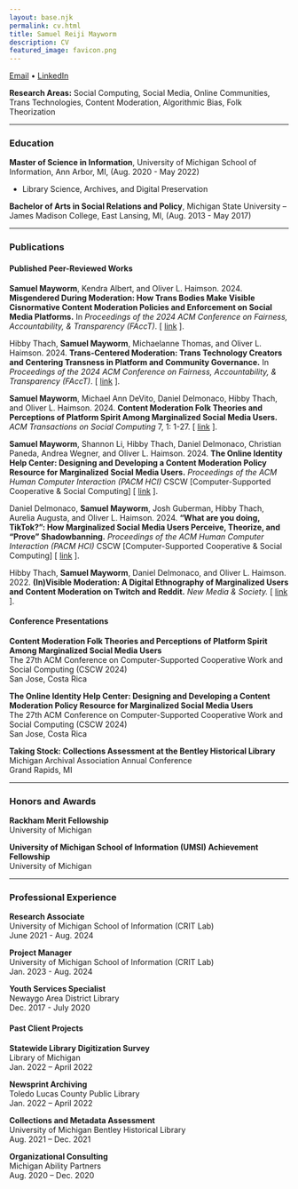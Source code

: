 ```yaml
---
layout: base.njk
permalink: cv.html
title: Samuel Reiji Mayworm
description: CV
featured_image: favicon.png
---
```

[Email](mayworms@umich.edu) • [LinkedIn](https://www.linkedin.com/in/sammayworm/)

**Research Areas:** Social Computing, Social Media, Online Communities, Trans Technologies, Content Moderation, Algorithmic Bias, Folk Theorization

---

### Education
**Master of Science in Information**, University of Michigan School of Information, Ann Arbor, MI, (Aug. 2020 - May 2022)
- Library Science, Archives, and Digital Preservation

**Bachelor of Arts in Social Relations and Policy**, Michigan State University – James Madison College, East Lansing, MI, (Aug. 2013 - May 2017)

---

### Publications
#### Published Peer-Reviewed Works
<b>Samuel Mayworm</b>, Kendra Albert, and Oliver L. Haimson. 2024. <b>Misgendered During Moderation: How Trans Bodies Make Visible Cisnormative Content Moderation Policies and Enforcement on Social Media Platforms.</b> In <i>Proceedings of the 2024 ACM Conference on Fairness, Accountability, & Transparency (FAccT)</i>. [ <a href="https://doi.org/10.1145/3630106.3658907" target="_blank">link</a> ].

Hibby Thach, <b>Samuel Mayworm</b>, Michaelanne Thomas, and Oliver L. Haimson. 2024. <b>Trans-Centered Moderation: Trans Technology Creators and Centering Transness in Platform and Community Governance.</b> In <i>Proceedings of the 2024 ACM Conference on Fairness, Accountability, & Transparency (FAccT)</i>. [ <a href="https://doi.org/10.1145/3630106.3658909" target="_blank">link</a> ].

<b>Samuel Mayworm</b>, Michael Ann DeVito, Daniel Delmonaco, Hibby Thach, and Oliver L. Haimson. 2024. <b>Content Moderation Folk Theories and Perceptions of Platform Spirit Among Marginalized Social Media Users.</b> <i>ACM Transactions on Social Computing</i> 7, 1: 1-27. [ <a href="https://doi.org/10.1145/3632741" target="_blank">link</a> ].

<b>Samuel Mayworm</b>, Shannon Li, Hibby Thach, Daniel Delmonaco, Christian Paneda, Andrea Wegner, and Oliver L. Haimson. 2024. <b>The Online Identity Help Center: Designing and Developing a Content Moderation Policy Resource for Marginalized Social Media Users.</b> <i>Proceedings of the ACM Human Computer Interaction (PACM HCI)</i> CSCW [Computer-Supported Cooperative & Social Computing] [ <a href="https://doi.org/10.1145/3637406" target="_blank">link</a> ].

Daniel Delmonaco, <b>Samuel Mayworm</b>, Josh Guberman, Hibby Thach, Aurelia Augusta, and Oliver L. Haimson. 2024. <b>“What are you doing, TikTok?”: How Marginalized Social Media Users Perceive, Theorize, and “Prove” Shadowbanning.</b> <i>Proceedings of the ACM Human Computer Interaction (PACM HCI)</i> CSCW [Computer-Supported Cooperative & Social Computing] [ <a href="https://doi.org/10.1145/3637431" target="_blank">link</a> ].

Hibby Thach, <b>Samuel Mayworm</b>, Daniel Delmonaco, and Oliver L. Haimson. 2022. <b>(In)Visible Moderation: A Digital Ethnography of Marginalized Users and Content Moderation on Twitch and Reddit.</b> <i>New Media & Society.</i> [ <a href="https://doi.org/10.1177/14614448221109804" target="_blank">link</a> ].
      
#### Conference Presentations
**Content Moderation Folk Theories and Perceptions of Platform Spirit Among Marginalized Social Media Users**  
The 27th ACM Conference on Computer-Supported Cooperative Work and Social Computing (CSCW 2024)  
San Jose, Costa Rica

**The Online Identity Help Center: Designing and Developing a Content Moderation Policy Resource for Marginalized Social Media Users**  
The 27th ACM Conference on Computer-Supported Cooperative Work and Social Computing (CSCW 2024)  
San Jose, Costa Rica

**Taking Stock: Collections Assessment at the Bentley Historical Library**  
Michigan Archival Association Annual Conference  
Grand Rapids, MI 

---

### Honors and Awards
**Rackham Merit Fellowship**  
University of Michigan

**University of Michigan School of Information (UMSI) Achievement Fellowship**  
University of Michigan

---

### Professional Experience
**Research Associate**  
University of Michigan School of Information (CRIT Lab)  
June 2021 - Aug. 2024

**Project Manager**  
University of Michigan School of Information (CRIT Lab)  
Jan. 2023 - Aug. 2024

**Youth Services Specialist**  
Newaygo Area District Library  
Dec. 2017 - July 2020

#### Past Client Projects
**Statewide Library Digitization Survey**  
Library of Michigan  
Jan. 2022 – April 2022

**Newsprint Archiving**  
Toledo Lucas County Public Library  
Jan. 2022 – April 2022

**Collections and Metadata Assessment**  
University of Michigan Bentley Historical Library  
Aug. 2021 – Dec. 2021

**Organizational Consulting**  
Michigan Ability Partners  
Aug. 2020 – Dec. 2020